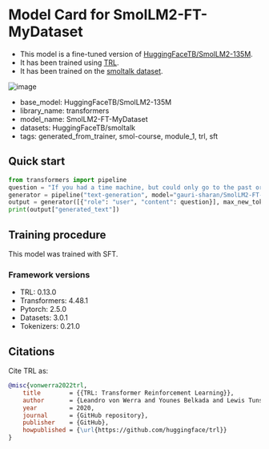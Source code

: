 # Model Card for SmolLM2-FT-MyDataset

- This model is a fine-tuned version of [HuggingFaceTB/SmolLM2-135M](https://huggingface.co/HuggingFaceTB/SmolLM2-135M).
- It has been trained using [TRL](https://github.com/huggingface/trl). 
- It has been trained on the [smoltalk dataset](https://huggingface.co/datasets/HuggingFaceTB/smoltalk).

![image](https://github.com/user-attachments/assets/d1f68157-fbaa-44fb-b10e-a188d83a6e32)

- base_model: HuggingFaceTB/SmolLM2-135M
- library_name: transformers
- model_name: SmolLM2-FT-MyDataset
- datasets: HuggingFaceTB/smoltalk
- tags: generated_from_trainer, smol-course, module_1, trl, sft


## Quick start

```python
from transformers import pipeline
question = "If you had a time machine, but could only go to the past or the future once and never return, which would you choose and why?"
generator = pipeline("text-generation", model="gauri-sharan/SmolLM2-FT-MyDataset", device="cuda")
output = generator([{"role": "user", "content": question}], max_new_tokens=128, return_full_text=False)[0]
print(output["generated_text"])
```

## Training procedure

 


This model was trained with SFT.

### Framework versions

- TRL: 0.13.0
- Transformers: 4.48.1
- Pytorch: 2.5.0
- Datasets: 3.0.1
- Tokenizers: 0.21.0

## Citations



Cite TRL as:
    
```bibtex
@misc{vonwerra2022trl,
	title        = {{TRL: Transformer Reinforcement Learning}},
	author       = {Leandro von Werra and Younes Belkada and Lewis Tunstall and Edward Beeching and Tristan Thrush and Nathan Lambert and Shengyi Huang and Kashif Rasul and Quentin GallouÃ©dec},
	year         = 2020,
	journal      = {GitHub repository},
	publisher    = {GitHub},
	howpublished = {\url{https://github.com/huggingface/trl}}
}
```
